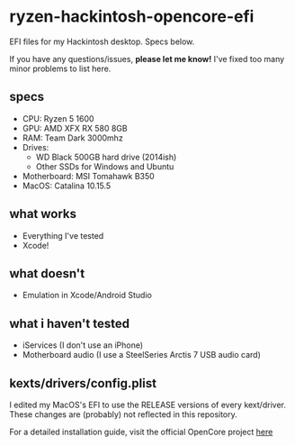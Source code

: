 # ryzen-hackintosh-opencore-efi

EFI files for my Hackintosh desktop. Specs below.

If you have any questions/issues, **please let me know!** I've fixed too many minor problems to list here.

## specs

- CPU: Ryzen 5 1600
- GPU: AMD XFX RX 580 8GB
- RAM: Team Dark 3000mhz
- Drives:
    - WD Black 500GB hard drive (2014ish)
    - Other SSDs for Windows and Ubuntu
- Motherboard: MSI Tomahawk B350
- MacOS: Catalina 10.15.5

## what works

- Everything I've tested
- Xcode!

## what doesn't

- Emulation in Xcode/Android Studio

## what i haven't tested

- iServices (I don't use an iPhone)
- Motherboard audio (I use a SteelSeries Arctis 7 USB audio card)

## kexts/drivers/config.plist

I edited my MacOS's EFI to use the RELEASE versions of every kext/driver. These changes are (probably) not reflected in this repository.

For a detailed installation guide, visit the official OpenCore project [here](https://dortania.github.io/OpenCore-Install-Guide/)
